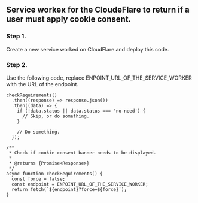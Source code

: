 ## Service workeк for the CloudeFlare to return if a user must apply cookie consent.

### Step 1.
Create a new service worked on CloudFlare and deploy this code.

### Step 2.

Use the following code, replace ENPOINT_URL_OF_THE_SERVICE_WORKER with the URL of the endpoint.

```
checkRequirements()
  .then((response) => response.json())
  .then((data) => {
    if (!data.status || data.status === 'no-need') {
      // Skip, or do something.
    }

    // Do something.
  });

/**
 * Check if cookie consent banner needs to be displayed.
 *
 * @returns {Promise<Response>}
 */
async function checkRequirements() {
  const force = false;
  const endpoint = ENPOINT_URL_OF_THE_SERVICE_WORKER;
  return fetch(`${endpoint}?force=${force}`);
}
```
